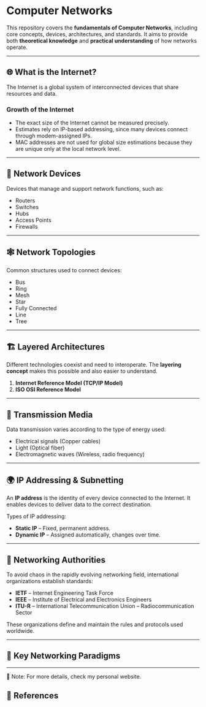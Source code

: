 # Computer Networks  

This repository covers the **fundamentals of Computer Networks**, including core concepts, devices, architectures, and standards. It aims to provide both **theoretical knowledge** and **practical understanding** of how networks operate.  

---

## 🌐 What is the Internet?  
The Internet is a global system of interconnected devices that share resources and data.  

### Growth of the Internet  
- The exact size of the Internet cannot be measured precisely.  
- Estimates rely on IP-based addressing, since many devices connect through modem-assigned IPs.  
- MAC addresses are not used for global size estimations because they are unique only at the local network level.  

---

## 🔌 Network Devices  
Devices that manage and support network functions, such as:  
- Routers  
- Switches  
- Hubs  
- Access Points  
- Firewalls  

---

## 🕸️ Network Topologies  
Common structures used to connect devices:  
- Bus  
- Ring  
- Mesh  
- Star  
- Fully Connected  
- Line  
- Tree  

---

## 🏗️ Layered Architectures  

Different technologies coexist and need to interoperate. The **layering concept** makes this possible and also easier to understand.  

1. **Internet Reference Model (TCP/IP Model)**  
2. **ISO OSI Reference Model**  

---

## 📡 Transmission Media  

Data transmission varies according to the type of energy used:  
- Electrical signals (Copper cables)  
- Light (Optical fiber)  
- Electromagnetic waves (Wireless, radio frequency)  

---

## 🌍 IP Addressing & Subnetting  

An **IP address** is the identity of every device connected to the Internet. It enables devices to deliver data to the correct destination.  

Types of IP addressing:  
- **Static IP** – Fixed, permanent address.  
- **Dynamic IP** – Assigned automatically, changes over time.  

---

## 🏢 Networking Authorities  

To avoid chaos in the rapidly evolving networking field, international organizations establish standards:  

- **IETF** – Internet Engineering Task Force  
- **IEEE** – Institute of Electrical and Electronics Engineers  
- **ITU-R** – International Telecommunication Union – Radiocommunication Sector  

These organizations define and maintain the rules and protocols used worldwide.  

---

## 🔑 Key Networking Paradigms 

---

📌 Note: For more details, check my personal website.  

## 📖 References  


